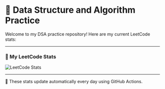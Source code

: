 # 📘 Data Structure and Algorithm Practice

Welcome to my DSA practice repository! Here are my current LeetCode stats:

---

### 🧮 My LeetCode Stats

![LeetCode Stats](https://leetcard.jacoblin.cool/ar912739?ext=contest&theme=dark&font=baloo)



---

🔁 These stats update automatically every day using GitHub Actions.
